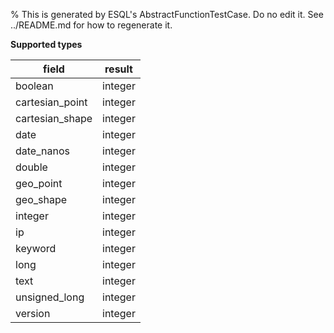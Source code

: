 % This is generated by ESQL's AbstractFunctionTestCase. Do no edit it. See ../README.md for how to regenerate it.

**Supported types**

| field | result |
| --- | --- |
| boolean | integer |
| cartesian_point | integer |
| cartesian_shape | integer |
| date | integer |
| date_nanos | integer |
| double | integer |
| geo_point | integer |
| geo_shape | integer |
| integer | integer |
| ip | integer |
| keyword | integer |
| long | integer |
| text | integer |
| unsigned_long | integer |
| version | integer |

